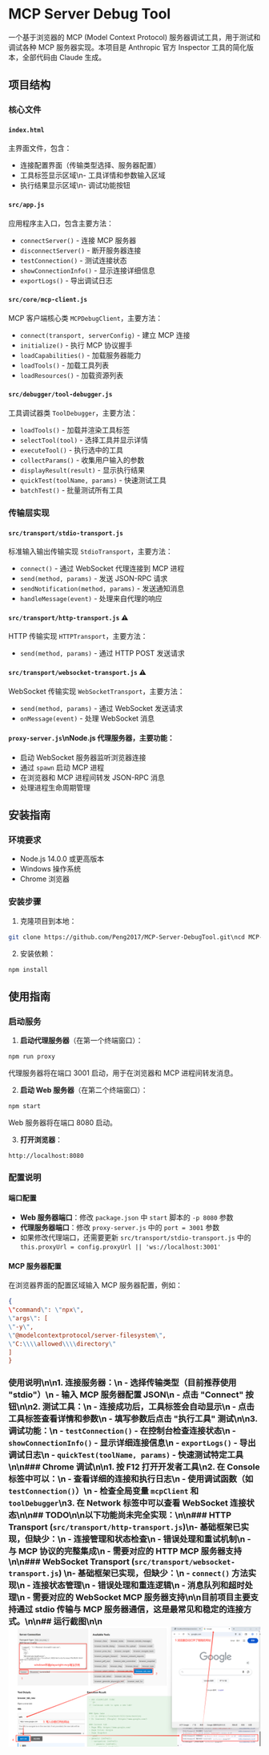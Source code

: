 # MCP Server Debug Tool

一个基于浏览器的 MCP (Model Context Protocol) 服务器调试工具，用于测试和调试各种 MCP 服务器实现。本项目是 Anthropic 官方 Inspector 工具的简化版本，全部代码由 Claude 生成。

## 项目结构

### 核心文件

#### `index.html`
主界面文件，包含：
- 连接配置界面（传输类型选择、服务器配置）
- 工具标签显示区域\n- 工具详情和参数输入区域  
- 执行结果显示区域\n- 调试功能按钮

#### `src/app.js`
应用程序主入口，包含主要方法：
- `connectServer()` - 连接 MCP 服务器
- `disconnectServer()` - 断开服务器连接
- `testConnection()` - 测试连接状态
- `showConnectionInfo()` - 显示连接详细信息
- `exportLogs()` - 导出调试日志

#### `src/core/mcp-client.js`
MCP 客户端核心类 `MCPDebugClient`，主要方法：
- `connect(transport, serverConfig)` - 建立 MCP 连接
- `initialize()` - 执行 MCP 协议握手
- `loadCapabilities()` - 加载服务器能力
- `loadTools()` - 加载工具列表
- `loadResources()` - 加载资源列表

#### `src/debugger/tool-debugger.js`
工具调试器类 `ToolDebugger`，主要方法：
- `loadTools()` - 加载并渲染工具标签
- `selectTool(tool)` - 选择工具并显示详情
- `executeTool()` - 执行选中的工具
- `collectParams()` - 收集用户输入的参数
- `displayResult(result)` - 显示执行结果
- `quickTest(toolName, params)` - 快速测试工具
- `batchTest()` - 批量测试所有工具

### 传输层实现

#### `src/transport/stdio-transport.js`
标准输入输出传输实现 `StdioTransport`，主要方法：
- `connect()` - 通过 WebSocket 代理连接到 MCP 进程
- `send(method, params)` - 发送 JSON-RPC 请求
- `sendNotification(method, params)` - 发送通知消息
- `handleMessage(event)` - 处理来自代理的响应

#### `src/transport/http-transport.js` ⚠️
HTTP 传输实现 `HTTPTransport`，主要方法：
- `send(method, params)` - 通过 HTTP POST 发送请求

#### `src/transport/websocket-transport.js` ⚠️
WebSocket 传输实现 `WebSocketTransport`，主要方法：
- `send(method, params)` - 通过 WebSocket 发送请求
- `onMessage(event)` - 处理 WebSocket 消息

#### `proxy-server.js`\nNode.js 代理服务器，主要功能：
- 启动 WebSocket 服务器监听浏览器连接
- 通过 `spawn` 启动 MCP 进程
- 在浏览器和 MCP 进程间转发 JSON-RPC 消息
- 处理进程生命周期管理

## 安装指南

### 环境要求
- Node.js 14.0.0 或更高版本
- Windows 操作系统
- Chrome 浏览器

### 安装步骤

1. 克隆项目到本地：

```bash
git clone https://github.com/Peng2017/MCP-Server-DebugTool.git\ncd MCP-Server-DebugTool
```


2. 安装依赖：

```bash
npm install
```

## 使用指南

### 启动服务

1. **启动代理服务器**（在第一个终端窗口）：

```bash
npm run proxy
```

代理服务器将在端口 3001 启动，用于在浏览器和 MCP 进程间转发消息。

2. **启动 Web 服务器**（在第二个终端窗口）：

```bash
npm start
```

Web 服务器将在端口 8080 启动。

3. **打开浏览器**：

```
http://localhost:8080
```

### 配置说明

#### 端口配置
- **Web 服务器端口**：修改 `package.json` 中 `start` 脚本的 `-p 8080` 参数
- **代理服务器端口**：修改 `proxy-server.js` 中的 `port = 3001` 参数
- 如果修改代理端口，还需要更新 `src/transport/stdio-transport.js` 中的 `this.proxyUrl = config.proxyUrl || 'ws://localhost:3001'`

#### MCP 服务器配置
在浏览器界面的配置区域输入 MCP 服务器配置，例如：
```json
{
\"command\": \"npx\",
\"args\": [
\"-y\",
\"@modelcontextprotocol/server-filesystem\",
\"C:\\\\allowed\\\\directory\"
]
}
```

### 使用说明\n\n1. **连接服务器**：\n   - 选择传输类型（目前推荐使用 \"stdio\"）\n   - 输入 MCP 服务器配置 JSON\n   - 点击 \"Connect\" 按钮\n\n2. **测试工具**：\n   - 连接成功后，工具标签会自动显示\n   - 点击工具标签查看详情和参数\n   - 填写参数后点击 \"执行工具\" 测试\n\n3. **调试功能**：\n   - `testConnection()` - 在控制台检查连接状态\n   - `showConnectionInfo()` - 显示详细连接信息\n   - `exportLogs()` - 导出调试日志\n   - `quickTest(toolName, params)` - 快速测试特定工具\n\n### Chrome 调试\n\n1. 按 F12 打开开发者工具\n2. 在 Console 标签中可以：\n   - 查看详细的连接和执行日志\n   - 使用调试函数（如 `testConnection()`）\n   - 检查全局变量 `mcpClient` 和 `toolDebugger`\n3. 在 Network 标签中可以查看 WebSocket 连接状态\n\n## TODO\n\n以下功能尚未完全实现：\n\n### HTTP Transport (`src/transport/http-transport.js`)\n- 基础框架已实现，但缺少：\n  - 连接管理和状态检查\n  - 错误处理和重试机制\n  - 与 MCP 协议的完整集成\n  - 需要对应的 HTTP MCP 服务器支持\n\n### WebSocket Transport (`src/transport/websocket-transport.js`)  \n- 基础框架已实现，但缺少：\n  - `connect()` 方法实现\n  - 连接状态管理\n  - 错误处理和重连逻辑\n  - 消息队列和超时处理\n  - 需要对应的 WebSocket MCP 服务器支持\n\n目前项目主要支持通过 stdio 传输与 MCP 服务器通信，这是最常见和稳定的连接方式。\n\n## 运行截图\n\n![项目运行截图](./screenshots/running-example.png)
